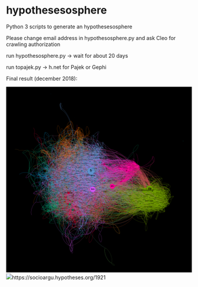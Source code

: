# hypothesesosphere 
Python 3 scripts to generate an hypothesesosphere

Please change email address in  hypothesosphere.py and ask Cleo for crawling authorization

run  hypothesosphere.py -> wait for about 20 days

run topajek.py -> h.net for Pajek or Gephi

Final result (december 2018): 

<img src="https://github.com/josquindebaz/hypothesesosphere/raw/master/nets/hyp2018.png">
<img src="https://github.com/josquindebaz/hypothesesosphere/raw/master/nets/hyp2018.svg</img>
<p>https://github.com/josquindebaz/hypothesesosphere/blob/master/nets/hypothesosphere.net</p>
<p>https://github.com/josquindebaz/hypothesesosphere/blob/master/nets/hypothesosphere2019.gephi</p>


2010 hypothesesosphere : https://socioargu.hypotheses.org/1921



